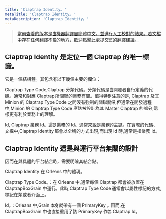 ```yaml
---
title: 'Claptrap Identity。'
metaTitle: 'Claptrap Identity。'
metaDescription: 'Claptrap Identity。'
---
```


> [當前查看的版本是由機器翻譯自簡體中文，並進行人工校對的結果。若文檔中存在任何翻譯不當的地方，歡迎點擊此處提交您的翻譯建議。](https://crwd.in/newbeclaptrap)

## Claptrap Identity 是定位一個 Claptrap 的唯一標識。

它是一個結構體。其包含有以下幾個主要的欄位：

Claptrap Type Code,Claptrap 分類代碼。分類代碼是由開發者自行定義的代碼。通常和對應 Claptrap 所關聯的業務有關。值得特別注意的是, Claptrap 及其 Minion 的 Claptrap Type Code 之間沒有強制的關聯關係,但通常在開發過程中,Minion 的 Claptrap Type Code 應該被設計為其 Master Claptrap 的部分,這樣更有利於業務上的理解。

Id, Claptrap 業務 Id。這是業務的 Id。通常來說是業務的主鍵。在實際的代碼、文檔中,Claptrap Identity 都會以全稱的方式出現,而出現 Id 時,通常是指業務 Id。

## Claptrap Identity 這是與運行平台無關的設計

因而在與具體的平台結合時，需要明確其結合點。

Claptrap Identity 在 Orleans 中的體現。

Claptrap Type Code。：在 Orleans 中,通常每個 Claptrap 都會被放置在 ClaptrapBoxGrain 中運行。此時,Claptrap Type Code 通常會以屬性標記的方式,標記在類或者介面上。

Id。：Orleans 中,Grain 本身就帶有一個 PrimaryKey 。因而,在 ClaptrapBoxGrain 中也直接重用了該 PrimaryKey 作為 Claptrap Id。
